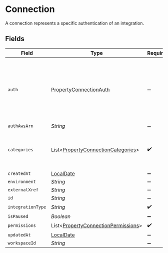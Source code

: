 # Connection

A connection represents a specific authentication of an integration.


## Fields

| Field                                                                                               | Type                                                                                                | Required                                                                                            | Description                                                                                         |
| --------------------------------------------------------------------------------------------------- | --------------------------------------------------------------------------------------------------- | --------------------------------------------------------------------------------------------------- | --------------------------------------------------------------------------------------------------- |
| `auth`                                                                                              | [PropertyConnectionAuth](../../models/shared/PropertyConnectionAuth.md)                             | :heavy_minus_sign:                                                                                  | An authentication object that represents a specific authorized user's connection to an integration. |
| `authAwsArn`                                                                                        | *String*                                                                                            | :heavy_minus_sign:                                                                                  | N/A                                                                                                 |
| `categories`                                                                                        | List<[PropertyConnectionCategories](../../models/shared/PropertyConnectionCategories.md)>           | :heavy_check_mark:                                                                                  | The Integration categories that this connection supports                                            |
| `createdAt`                                                                                         | [LocalDate](https://docs.oracle.com/javase/8/docs/api/java/time/LocalDate.html)                     | :heavy_minus_sign:                                                                                  | N/A                                                                                                 |
| `environment`                                                                                       | *String*                                                                                            | :heavy_minus_sign:                                                                                  | N/A                                                                                                 |
| `externalXref`                                                                                      | *String*                                                                                            | :heavy_minus_sign:                                                                                  | N/A                                                                                                 |
| `id`                                                                                                | *String*                                                                                            | :heavy_minus_sign:                                                                                  | N/A                                                                                                 |
| `integrationType`                                                                                   | *String*                                                                                            | :heavy_check_mark:                                                                                  | N/A                                                                                                 |
| `isPaused`                                                                                          | *Boolean*                                                                                           | :heavy_minus_sign:                                                                                  | N/A                                                                                                 |
| `permissions`                                                                                       | List<[PropertyConnectionPermissions](../../models/shared/PropertyConnectionPermissions.md)>         | :heavy_check_mark:                                                                                  | N/A                                                                                                 |
| `updatedAt`                                                                                         | [LocalDate](https://docs.oracle.com/javase/8/docs/api/java/time/LocalDate.html)                     | :heavy_minus_sign:                                                                                  | N/A                                                                                                 |
| `workspaceId`                                                                                       | *String*                                                                                            | :heavy_minus_sign:                                                                                  | N/A                                                                                                 |